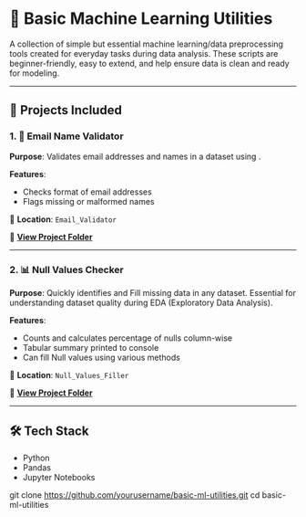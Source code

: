 # 🤖 Basic Machine Learning Utilities

A collection of simple but essential machine learning/data preprocessing tools created for everyday tasks during data analysis. These scripts are beginner-friendly, easy to extend, and help ensure data is clean and ready for modeling.

---

## 📁 Projects Included

### 1. 📧 Email Name Validator
**Purpose**: Validates email addresses and names in a dataset using .

**Features**:
- Checks format of email addresses
- Flags missing or malformed names

📂 **Location**: `Email_Validator`

🔗 **[View Project Folder](./Email_Validator/)**

---

### 2. 📊 Null Values Checker
**Purpose**: Quickly identifies and Fill missing data in any dataset. Essential for understanding dataset quality during EDA (Exploratory Data Analysis).

**Features**:
- Counts and calculates percentage of nulls column-wise
- Tabular summary printed to console
- Can fill Null values using various methods

📂 **Location**: `Null_Values_Filler`

🔗 **[View Project Folder](./Null_Values_Filler/)**

---

## 🛠️ Tech Stack
- Python
- Pandas
- Jupyter Notebooks

git clone https://github.com/yourusername/basic-ml-utilities.git
cd basic-ml-utilities
